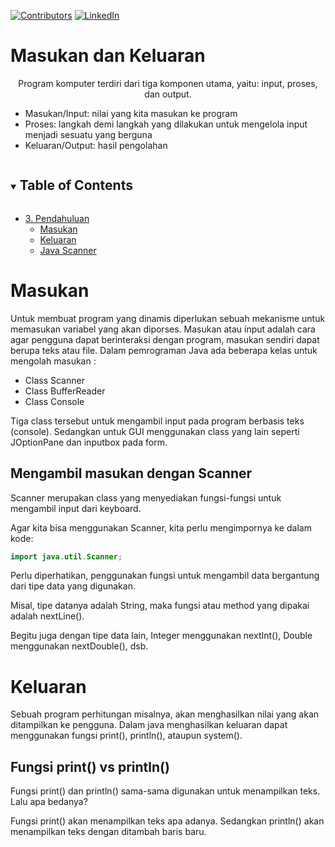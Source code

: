 [![Contributors][contributors-shield]][contributors-url]
[![LinkedIn][linkedin-shield]][linkedin-url]

# Masukan dan Keluaran

<p align="center" id="top">
  <p align="center">  
Program komputer terdiri dari tiga komponen utama, yaitu: input, proses, dan output.
    <br />
  </p>
</p>


<ul>
    <li>
        Masukan/Input: nilai yang kita masukan ke program
    </li>
    <li>
        Proses: langkah demi langkah yang dilakukan untuk mengelola input menjadi sesuatu yang berguna
    </li>
    <li>
        Keluaran/Output: hasil pengolahan
    </li>
</ul>


<!-- TABLE OF CONTENTS -->
<details open="open">
  <summary><h2 style="display: inline-block">Table of Contents</h2></summary>
  <ul>
    <li>
      <a href="#top">3. Pendahuluan</a>
      <ul>
        <li><a href="#masukan">Masukan</a></li>
        <li><a href="#penjelasan-hello-world">Keluaran</a></li>
        <li><a href="#referensi">Java Scanner</a></li>
      </ul>
    </li>
  </ul>
</details>

<h1 id="masukan">Masukan</h1>
Untuk membuat program yang dinamis diperlukan sebuah mekanisme untuk memasukan variabel yang akan diporses. Masukan atau input adalah cara agar pengguna dapat berinteraksi dengan program, masukan sendiri dapat berupa teks atau file. Dalam pemrograman Java ada beberapa kelas untuk mengolah masukan :

<ul>
    <li>Class Scanner</li>
    <li>Class BufferReader</li>
    <li>Class Console</li>
</ul>

Tiga class tersebut untuk mengambil input pada program berbasis teks (console).
Sedangkan untuk GUI menggunakan class yang lain seperti JOptionPane dan inputbox
pada form.

<h2>Mengambil masukan dengan Scanner</h2>
Scanner merupakan class yang menyediakan fungsi-fungsi untuk mengambil input dari keyboard.

Agar kita bisa menggunakan Scanner, kita perlu mengimpornya ke dalam kode:

```java
import java.util.Scanner;
```

Perlu diperhatikan, penggunakan fungsi untuk mengambil data bergantung dari tipe data yang digunakan.

Misal, tipe datanya adalah String, maka fungsi atau method yang dipakai adalah nextLine().

Begitu juga dengan tipe data lain, Integer menggunakan nextInt(), Double
menggunakan nextDouble(), dsb.

<h1>Keluaran</h1>
Sebuah program perhitungan misalnya, akan menghasilkan nilai yang akan ditampilkan ke pengguna. Dalam java menghasilkan keluaran dapat menggunakan fungsi print(), println(), ataupun system().

<h2>Fungsi print() vs println()</h2>
Fungsi print() dan println() sama-sama digunakan untuk menampilkan teks. Lalu apa bedanya?

Fungsi print() akan menampilkan teks apa adanya. Sedangkan println() akan menampilkan teks dengan ditambah baris baru.

[contributors-shield]: https://img.shields.io/github/contributors/arridhow/web-resume.svg?style=for-the-badge
[contributors-url]: https://github.com/arridhow/web-resume/graphs/contributors
[linkedin-shield]: https://img.shields.io/badge/-LinkedIn-black.svg?style=for-the-badge&logo=linkedin&colorB=555
[linkedin-url]: https://linkedin.com/in/arridhopradana
